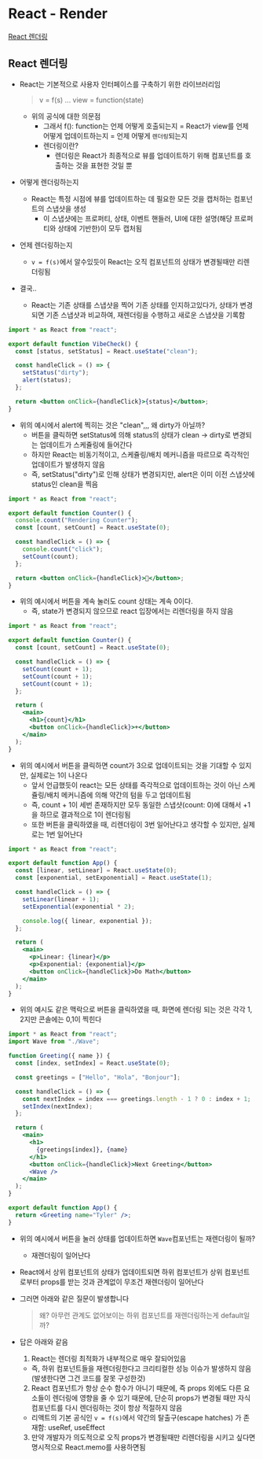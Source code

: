 # React - Render

[React 렌더링](#react-렌더링)

## React 렌더링

- React는 기본적으로 사용자 인터페이스를 구축하기 위한 라이브러리임
  > v = f(s) ... view = function(state)
  - 위의 공식에 대한 의문점
    - 그래서 f(): function는 언제 어떻게 호출되는지 = React가 view를 언제 어떻게 업데이트하는지 = 언제 어떻게 `렌더링`되는지
    - 렌더링이란?
      - 렌더링은 React가 최종적으로 뷰를 업데이트하기 위해 컴포넌트를 호출하는 것을 표현한 것일 뿐
- 어떻게 렌더링하는지

  - React는 특정 시점에 뷰를 업데이트하는 데 필요한 모든 것을 캡처하는 컴포넌트의 스냅샷을 생성
    - 이 스냅샷에는 프로퍼티, 상태, 이벤트 핸들러, UI에 대한 설명(해당 프로퍼티와 상태에 기반한)이 모두 캡처됨

- 언제 렌더링하는지

  - `v = f(s)`에서 알수있듯이 React는 오직 컴포넌트의 상태가 변경될때만 리렌더링됨

- 결국..
  - React는 기존 상태를 스냅샷을 찍어 기존 상태를 인지하고있다가, 상태가 변경되면 기존 스냅샷과 비교하여, 재렌더링을 수행하고 새로운 스냅샷을 기록함

```jsx
import * as React from "react";

export default function VibeCheck() {
  const [status, setStatus] = React.useState("clean");

  const handleClick = () => {
    setStatus("dirty");
    alert(status);
  };

  return <button onClick={handleClick}>{status}</button>;
}
```

- 위의 예시에서 alert에 찍히는 것은 "clean",,, 왜 dirty가 아닐까?
  - 버튼을 클릭하면 setStatus에 의해 status의 상태가 clean -> dirty로 변경되는 업데이트가 스케쥴링에 들어간다
  - 하지만 React는 비동기적이고, 스케쥴링/배치 메커니즘을 따르므로 즉각적인 업데이트가 발생하지 않음
  - 즉, setStatus("dirty")로 인해 상태가 변경되지만, alert은 이미 이전 스냅샷에 status인 clean을 찍음

```jsx
import * as React from "react";

export default function Counter() {
  console.count("Rendering Counter");
  const [count, setCount] = React.useState(0);

  const handleClick = () => {
    console.count("click");
    setCount(count);
  };

  return <button onClick={handleClick}>🤨</button>;
}
```

- 위의 예시에서 버튼을 계속 눌러도 count 상태는 계속 0이다.
  - 즉, state가 변경되지 않으므로 react 입장에서는 리렌더링을 하지 않음

```jsx
import * as React from "react";

export default function Counter() {
  const [count, setCount] = React.useState(0);

  const handleClick = () => {
    setCount(count + 1);
    setCount(count + 1);
    setCount(count + 1);
  };

  return (
    <main>
      <h1>{count}</h1>
      <button onClick={handleClick}>+</button>
    </main>
  );
}
```

- 위의 예시에서 버튼을 클릭하면 count가 3으로 업데이트되는 것을 기대할 수 있지만, 실제로는 1이 나온다
  - 앞서 언급했듯이 react는 모든 상태를 즉각적으로 업데이트하는 것이 아닌 스케쥴링/배치 메커니즘에 의해 약간의 텀을 두고 업데이트됨
  - 즉, count + 1이 세번 존재하지만 모두 동일한 스냅샷(count: 0)에 대해서 +1을 하므로 결과적으로 1이 렌더링됨
  - 또한 버튼을 클릭하였을 때, 리렌더링이 3번 일어난다고 생각할 수 있지만, 실제로는 1번 일어난다

```jsx
import * as React from "react";

export default function App() {
  const [linear, setLinear] = React.useState(0);
  const [exponential, setExponential] = React.useState(1);

  const handleClick = () => {
    setLinear(linear + 1);
    setExponential(exponential * 2);

    console.log({ linear, exponential });
  };

  return (
    <main>
      <p>Linear: {linear}</p>
      <p>Exponential: {exponential}</p>
      <button onClick={handleClick}>Do Math</button>
    </main>
  );
}
```

- 위의 예시도 같은 맥락으로 버튼을 클릭하였을 때, 화면에 렌더링 되는 것은 각각 1, 2지만 콘솔에는 0,1이 찍힌다

```jsx
import * as React from "react";
import Wave from "./Wave";

function Greeting({ name }) {
  const [index, setIndex] = React.useState(0);

  const greetings = ["Hello", "Hola", "Bonjour"];

  const handleClick = () => {
    const nextIndex = index === greetings.length - 1 ? 0 : index + 1;
    setIndex(nextIndex);
  };

  return (
    <main>
      <h1>
        {greetings[index]}, {name}
      </h1>
      <button onClick={handleClick}>Next Greeting</button>
      <Wave />
    </main>
  );
}

export default function App() {
  return <Greeting name="Tyler" />;
}
```

- 위의 예시에서 버튼을 눌러 상태를 업데이트하면 `Wave`컴포넌트는 재렌더링이 될까?
  - 재렌더링이 일어난다
- React에서 상위 컴포넌트의 상태가 업데이트되면 하위 컴포넌트가 상위 컴포넌트로부터 props를 받는 것과 관계없이 무조건 재렌더링이 일어난다

- 그러면 아래와 같은 질문이 발생합니다

  > 왜? 아무런 관계도 없어보이는 하위 컴포넌트를 재렌더링하는게 default일까?

- 답은 아래와 같음
  1. React는 렌더링 최적화가 내부적으로 매우 잘되어있음
  - 즉, 하위 컴포넌트들을 재렌더링한다고 크리티컬한 성능 이슈가 발생하지 않음 (발생한다면 그건 코드를 잘못 구성한것)
  2. React 컴포넌트가 항상 순수 함수가 아니기 때문에, 즉 props 외에도 다른 요소들이 렌더링에 영향을 줄 수 있기 때문에, 단순히 props가 변경될 때만 자식 컴포넌트를 다시 렌더링하는 것이 항상 적절하지 않음
  - 리액트의 기본 공식인 `v = f(s)`에서 약간의 탈출구(escape hatches) 가 존재함: useRef, useEffect
  3. 만약 개발자가 의도적으로 오직 props가 변경될때만 리렌더링을 시키고 싶다면 명시적으로 React.memo를 사용하면됨
